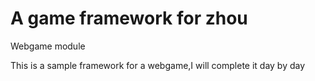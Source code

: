 A game framework for zhou
=======

Webgame module

This is a sample framework for a webgame,I will complete it day by day
